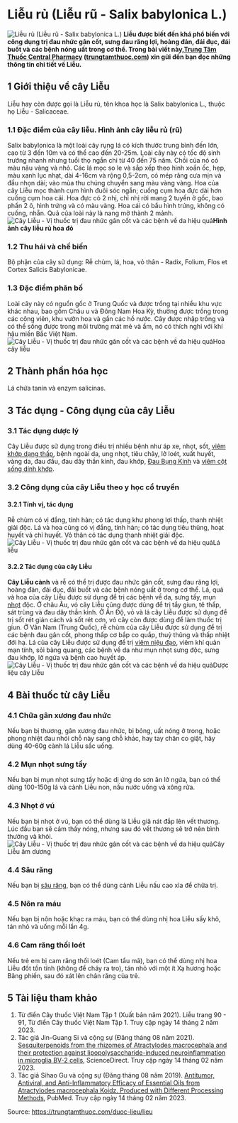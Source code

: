# Liễu rủ (Liễu rũ - Salix babylonica L.)

![Liễu rủ \(Liễu rũ - Salix babylonica L.\)](https://trungtamthuoc.com/images/others/cay-lieu-0-1007.jpg)
**Liễu được biết đến khá phổ biến với công dụng trị đau nhức gân cốt, sưng đau răng lợi, hoàng đản, đái đục, đái buốt và các bệnh nóng uất trong cơ thể. Trong bài viết này,[Trung Tâm Thuốc Central Pharmacy](https://trungtamthuoc.com/ "Trung Tâm Thuốc Central Pharmacy") ([trungtamthuoc.com](https://trungtamthuoc.com/ "trungtamthuoc.com")) xin gửi đến bạn đọc những thông tin chi tiết về Liễu.**
##  1 Giới thiệu về cây Liễu
Liễu hay còn được gọi là Liễu rủ, tên khoa học là Salix babylonica L., thuộc họ Liễu - Salicaceae. 
### 1.1 Đặc điểm của cây liễu. Hình ảnh cây liễu rủ (rũ)
Salix babylonica là một loài cây rụng lá có kích thước trung bình đến lớn, cao từ 3 đến 10m và có thể cao đến 20-25m. Loài cây này có tốc độ sinh trưởng nhanh nhưng tuổi thọ ngắn chỉ từ 40 đến 75 năm. Chồi của nó có màu nâu vàng và nhỏ. Các lá mọc so le và sắp xếp theo hình xoắn ốc, hẹp, màu xanh lục nhạt, dài 4-16cm và rộng 0,5-2cm, có mép răng cưa mịn và đầu nhọn dài; vào mùa thu chúng chuyển sang màu vàng vàng.
Hoa của cây Liễu mọc thành cụm hình đuôi sóc ngắn; cuống cụm hoa đực dài hơn cuống cụm hoa cái. Hoa đực có 2 nhị, chỉ nhị rời mang 2 tuyến ở gốc, bao phấn 2 ô, hình trứng và có màu vàng. Hoa cái có bầu hình trứng, không có cuống, nhẵn. Quả của loài này là nang mở thành 2 mảnh.
![Cây Liễu - Vị thuốc trị đau nhức gân cốt và các bệnh về da hiệu quả](https://trungtamthuoc.com/images/item/cay-lieu-5.jpg)**Hình ảnh cây liễu rủ hoa đỏ**
### 1.2 Thu hái và chế biến
Bộ phận của cây sử dụng: Rễ chùm, lá, hoa, vỏ thân - Radix, Folium, Flos et Cortex Salicis Babylonicae.
### 1.3 Đặc điểm phân bố
Loài cây này có nguồn gốc ở Trung Quốc và được trồng tại nhiều khu vực khác nhau, bao gồm Châu u và Đông Nam Hoa Kỳ, thường được trồng trong các công viên, khu vườn hoa và gần các hồ nước.
Cây được nhập trồng và có thể sống được trong môi trường mát mẻ và ẩm, nó có thích nghi với khí hậu miền Bắc Việt Nam.
![Cây Liễu - Vị thuốc trị đau nhức gân cốt và các bệnh về da hiệu quả](https://trungtamthuoc.com/images/item/cay-lieu-2.jpg)Hoa cây liễu
##  2 Thành phần hóa học
Lá chứa tanin và enzym salicinas. 
##  3 Tác dụng - Công dụng của cây Liễu
### 3.1 Tác dụng dược lý 
Cây Liễu được sử dụng trong điều trị nhiều bệnh như áp xe, nhọt, sốt, [viêm khớp dạng thấp](https://trungtamthuoc.com/bai-viet/viem-khop-dang-thap "viêm khớp dạng thấp"), bệnh ngoài da, ung nhọt, tiêu chảy, lở loét, xuất huyết, vàng da, đau đầu, đau dây thần kinh, đau khớp, [Đau Bụng Kinh](https://trungtamthuoc.com/bai-viet/cach-dau-bung-kinh-va-phong-tranh-dau-bung-kinh "Đau Bụng Kinh") và [viêm cột sống dính khớp](https://trungtamthuoc.com/bai-viet/viem-cot-song-dinh-khop "viêm cột sống dính khớp").
### 3.2 Công dụng của cây Liễu theo y học cổ truyền
#### 3.2.1 Tính vị, tác dụng
Rễ chùm có vị đắng, tính hàn; có tác dụng khư phong lợi thấp, thanh nhiệt giải độc. Lá và hoa cũng có vị đắng, tính hàn; có tác dụng tiêu thũng, hoạt huyết và chỉ huyết. Vỏ thân có tác dụng thanh nhiệt giải độc.
![Cây Liễu - Vị thuốc trị đau nhức gân cốt và các bệnh về da hiệu quả](https://trungtamthuoc.com/images/item/cay-lieu-1.jpg)Lá liễu
#### 3.2.2 Tác dụng của cây Liễu
**Cây Liễu cành** và rễ có thể trị được đau nhức gân cốt, sưng đau răng lợi, hoàng đản, đái đục, đái buốt và các bệnh nóng uất ở trong cơ thể. Lá, quả và hoa của cây Liễu được sử dụng để trị các bệnh về da, sưng tấy, mụn [nhọt](https://trungtamthuoc.com/bai-viet/nhot "nhọt") độc.
Ở châu Âu, vỏ cây Liễu cũng được dùng để trị tẩy giun, tê thấp, sát trùng và đau dây thần kinh.
Ở Ấn Độ, vỏ và lá cây Liễu được sử dụng để trị sốt rét gián cách và sốt rét cơn, vỏ cây còn được dùng để làm thuốc trị giun.
Ở Vân Nam (Trung Quốc), rễ chùm của cây Liễu được sử dụng để trị các bệnh đau gân cốt, phong thấp cơ bắp co quắp, thuỷ thũng và thấp nhiệt đới hạ. Lá của cây Liễu được sử dụng để trị [viêm niệu đạo](https://trungtamthuoc.com/bai-viet/viem-nieu-dao-bieu-hien-va-nguyen-nhan-gay-benh "viêm niệu đạo"), viêm khí quản mạn tính, sỏi bàng quang, các bệnh về da như mụn nhọt sưng độc, sưng đau khớp, lở ngứa và bệnh cao huyết áp.
![Cây Liễu - Vị thuốc trị đau nhức gân cốt và các bệnh về da hiệu quả](https://trungtamthuoc.com/images/item/cay-lieu-3.jpg)Dược liệu cây Liễu
##  4 Bài thuốc từ cây Liễu
### 4.1 Chữa gân xương đau nhức
Nếu bạn bị thương, gân xương đau nhức, bị bỏng, uất nóng ở trong, hoặc phong nhiệt đau nhói chỗ này sang chỗ khác, hay tay chân co giật, hãy dùng 40-60g cành lá Liễu sắc uống.
### 4.2 Mụn nhọt sưng tấy
Nếu bạn bị mụn nhọt sưng tấy hoặc dị ứng do sơn ăn lở ngứa, bạn có thể dùng 100-150g lá và cành Liễu non, nấu nước uống và xông rửa.
### 4.3 Nhọt ở vú
Nếu bạn bị nhọt ở vú, bạn có thể dùng lá Liễu giã nát đắp lên vết thương. Lúc đầu bạn sẽ cảm thấy nóng, nhưng sau đó vết thương sẽ trở nên bình thường và khỏi.
![Cây Liễu - Vị thuốc trị đau nhức gân cốt và các bệnh về da hiệu quả](https://trungtamthuoc.com/images/item/cay-lieu-4.jpg)Cây Liễu âm dương
### 4.4 Sâu răng
Nếu bạn bị [sâu răng](https://trungtamthuoc.com/bai-viet/benh-sau-rang "sâu răng"), bạn có thể dùng cành Liễu nấu cao xỉa để chữa trị.
### 4.5 Nôn ra máu
Nếu bạn bị nôn hoặc khạc ra máu, bạn có thể dùng nhị hoa Liễu sấy khô, tán nhỏ và uống mỗi lần 4g.
### 4.6 Cam răng thối loét
Nếu trẻ em bị cam răng thối loét (Cam tẩu mã), bạn có thể dùng nhị hoa Liễu đốt tồn tính (không để cháy ra tro), tán nhỏ với một ít Xạ hương hoặc Băng phiến, sau đó xát lên chân răng của trẻ.
##  5 Tài liệu tham khảo
  1. Từ điển Cây thuốc Việt Nam Tập 1 (Xuất bản năm 2021). Liễu trang 90 - 91, Từ điển Cây thuốc Việt Nam Tập 1. Truy cập ngày 14 tháng 2 năm 2023.
  2. Tác giả Jin-Guang Si và cộng sự (Đăng tháng 08 năm 2021). [Sesquiterpenoids from the rhizomes of Atractylodes macrocephala and their protection against lipopolysaccharide-induced neuroinflammation in microglia BV-2 cells](https://www.sciencedirect.com/science/article/pii/S1756464621001900), ScienceDirect. Truy cập ngày 14 tháng 02 năm 2023.
  3. Tác giả Sihao Gu và cộng sự (Đăng tháng 08 năm 2019). [Antitumor, Antiviral, and Anti-Inflammatory Efficacy of Essential Oils from Atractylodes macrocephala Koidz. Produced with Different Processing Methods](https://www.ncbi.nlm.nih.gov/pmc/articles/PMC6719198/), PubMed. Truy cập ngày 14 tháng 02 năm 2023.




Source: https://trungtamthuoc.com/duoc-lieu/lieu
